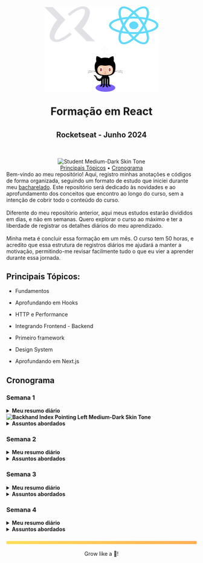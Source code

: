 <h1 align="center">
    <img 
        alt="Formação em React"
        title="Formação em React Logo" 
        src="./.github/assets/react-logo.svg" 
        width="60%"
    />

<b>Formação em React</b> <br><br>
<sup><sup>Rocketseat - Junho 2024</sup></sup>
</h1>

<div align="center">
    <img 
        src="https://raw.githubusercontent.com/Tarikul-Islam-Anik/Animated-Fluent-Emojis/master/Emojis/People%20with%20professions/Student%20Medium-Dark%20Skin%20Tone.png" 
        alt="Student Medium-Dark Skin Tone" 
        width="50" 
        height="50"
    /><br>
    <a href="#principais-tópicos">Principais Tópicos</a> •
    <a href="#cronograma">Cronograma</a> 
</div>
Bem-vindo ao meu repositório! Aqui, registro minhas anotações e códigos de forma organizada, seguindo um formato de estudo que iniciei durante meu <a href="https://github.com/Raphael-GC/byu-codes">bacharelado</a>. Este repositório será dedicado às novidades e ao aprofundamento dos conceitos que encontro ao longo do curso, sem a intenção de cobrir todo o conteúdo do curso.
<br><br>
Diferente do meu repositório anterior, aqui meus estudos estarão divididos em dias, e não em semanas. Quero explorar o curso ao máximo e ter a liberdade de registrar os detalhes diários do meu aprendizado. <br><br>
Minha meta é concluir essa formação em um mês. O curso tem 50 horas, e acredito que essa estrutura de registros diários me ajudará a manter a motivação, permitindo-me revisar facilmente tudo o que eu vier a aprender durante essa jornada.


## Principais Tópicos:
- Fundamentos

- Aprofundando em Hooks

- HTTP e Performance

- Integrando Frontend - Backend

- Primeiro framework

- Design System

- Aprofundando em Next.js

## Cronograma
### Semana 1
<details>
    <summary><b>Meu resumo diário <img src="https://raw.githubusercontent.com/Tarikul-Islam-Anik/Animated-Fluent-Emojis/master/Emojis/Hand%20gestures/Backhand%20Index%20Pointing%20Left%20Medium-Dark%20Skin%20Tone.png" alt="Backhand Index Pointing Left Medium-Dark Skin Tone" width="25" height="25" /></b></summary><br>
        <a href="https://github.com/Raphael-GC/react-rocketseat/blob/main/semana_1/dia_1.md">Dia 1</a><br>
        <a href="https://github.com/Raphael-GC/react-rocketseat/blob/main/semana_1/dia_2.md">Dia 2</a><br>
        <a href="https://github.com/Raphael-GC/react-rocketseat/blob/main/semana_1/dia_3.md">Dia 3</a><br>
    - <br>
    - <br>
    - <br><br>
</details>

<details>
    <summary><b>Assuntos abordados</b></summary>      
    - <br>
    - <br>
    - <br>
    - <br>
    - <br>       
</details>


### Semana 2
<details>
    <summary><b>Meu resumo diário</b></summary><br>
    - <br>
    - <br>
    - <br>
    - <br>
    - <br>
    - <br><br>
</details>    
<details>
    <summary><b>Assuntos abordados</b></summary>      
    - <br>
    - <br>
    - <br>
    - <br>
    - <br>       
</details>


### Semana 3
<details>
    <summary><b>Meu resumo diário</b></summary><br>
    - <br>
    - <br>
    - <br>
    - <br>
    - <br>
    - <br><br>
</details>    
<details>
    <summary><b>Assuntos abordados</b></summary>      
    - <br>
    - <br>
    - <br>
    - <br>
    - <br>       
</details>

### Semana 4
<details>
    <summary><b>Meu resumo diário</b></summary><br>
    - <br>
    - <br>
    - <br>
    - <br>
    - <br>
    - <br><br>
</details>    
<details>
    <summary><b>Assuntos abordados</b></summary>      
    - <br>
    - <br>
    - <br>
    - <br>
    - <br>       
</details>

<br>
<img src="./.github/assets/gradient-bar.svg" width="100%" height="8px"/>
<p align="center">Grow like a 🌳!</p>